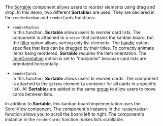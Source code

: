 The [Sortable](/Documentation/ApiReference/UI_Widgets/dxSortable/) component allows users to reorder elements using drag and drop. In this demo, two different **Sortable**s are used. They are declared in the `renderKanban` and `renderCards` functions:

- `renderKanban`        
In this function, **Sortable** allows users to reorder card lists. The component is attached to a `<div>` that contains the kanban board, but the [filter](/Documentation/ApiReference/UI_Widgets/dxSortable/Configuration/#filter) option allows sorting only list elements. The [handle](/Documentation/ApiReference/UI_Widgets/dxSortable/Configuration/#handle) option specifies that lists can be dragged by their titles. To correctly animate items being reordered, **Sortable** requires the item orientation. The [itemOrientation](/Documentation/ApiReference/UI_Widgets/dxSortable/Configuration/#itemOrientation) option is set to *"horizontal"* because card lists are orientated horizontally.

- `renderCards`         
In this function, **Sortable** allows users to reorder cards. The component is attached to the `$items` element (a container for all cards in a specific list). All **Sortable**s are added to the same [group](/Documentation/ApiReference/UI_Widgets/dxSortable/Configuration/#group) to allow users to move cards between lists.

In addition to **Sortable**, this kanban board implementation uses the [ScrollView](/Demos/WidgetsGallery/Demo/ScrollView/Overview/) component. The component's instance in the `renderKanban` function allows you to scroll the board left to right. The component's instance in the `renderCards` function makes lists scrollable.